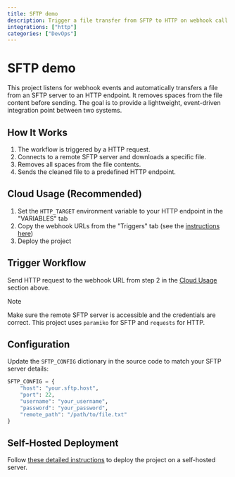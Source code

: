 ```yaml
---
title: SFTP demo
description: Trigger a file transfer from SFTP to HTTP on webhook call
integrations: ["http"]
categories: ["DevOps"]
---
```


# SFTP demo

This project listens for webhook events and automatically transfers a file from an SFTP server to an HTTP endpoint. It removes spaces from the file content before sending. The goal is to provide a lightweight, event-driven integration point between two systems.

## How It Works

1. The workflow is triggered by a HTTP request.
2. Connects to a remote SFTP server and downloads a specific file.
3. Removes all spaces from the file contents.
4. Sends the cleaned file to a predefined HTTP endpoint.

## Cloud Usage (Recommended)

1. Set the `HTTP_TARGET` environment variable to your HTTP endpoint in the "VARIABLES" tab
2. Copy the webhook URLs from the "Triggers" tab (see the [instructions here](https://docs.autokitteh.com/get_started/deployment#webhook-urls))
3. Deploy the project

## Trigger Workflow

Send HTTP request to the webhook URL from step 2 in the [Cloud Usage](#cloud-usage) section above.

> [!NOTE]
> Make sure the remote SFTP server is accessible and the credentials are correct. This project uses `paramiko` for SFTP and `requests` for HTTP.

## Configuration

Update the `SFTP_CONFIG` dictionary in the source code to match your SFTP server details:

```python
SFTP_CONFIG = {
    "host": "your.sftp.host",
    "port": 22,
    "username": "your_username",
    "password": "your_password",
    "remote_path": "/path/to/file.txt"
}
```

## Self-Hosted Deployment

Follow [these detailed instructions](https://docs.autokitteh.com/get_started/deployment) to deploy the project on a self-hosted server.
